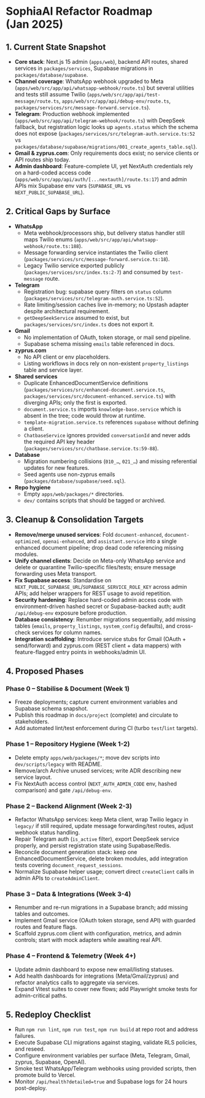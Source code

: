 # SophiaAI Refactor Roadmap (Jan 2025)

## 1. Current State Snapshot
- **Core stack**: Next.js 15 admin (`apps/web`), backend API routes, shared services in `packages/services`, Supabase migrations in `packages/database/supabase`.
- **Channel coverage**: WhatsApp webhook upgraded to Meta (`apps/web/src/app/api/whatsapp-webhook/route.ts`) but several utilities and tests still assume Twilio (`apps/web/src/app/api/test-message/route.ts`, `apps/web/src/app/api/debug-env/route.ts`, `packages/services/src/message-forward.service.ts`).
- **Telegram**: Production webhook implemented (`apps/web/src/app/api/telegram-webhook/route.ts`) with DeepSeek fallback, but registration logic looks up `agents.status` which the schema does not expose (`packages/services/src/telegram-auth.service.ts:52` vs `packages/database/supabase/migrations/001_create_agents_table.sql`).
- **Gmail & zyprus.com**: Only requirements docs exist; no service clients or API routes ship today.
- **Admin dashboard**: Feature-complete UI, yet NextAuth credentials rely on a hard-coded access code (`apps/web/src/app/api/auth/[...nextauth]/route.ts:17`) and admin APIs mix Supabase env vars (`SUPABASE_URL` vs `NEXT_PUBLIC_SUPABASE_URL`).

## 2. Critical Gaps by Surface
- **WhatsApp**
  - Meta webhook/processors ship, but delivery status handler still maps Twilio enums (`apps/web/src/app/api/whatsapp-webhook/route.ts:188`).
  - Message forwarding service instantiates the Twilio client (`packages/services/src/message-forward.service.ts:18`).
  - Legacy Twilio service exported publicly (`packages/services/src/index.ts:2-7`) and consumed by `test-message` route.
- **Telegram**
  - Registration bug: supabase query filters on `status` column (`packages/services/src/telegram-auth.service.ts:52`).
  - Rate limiting/session caches live in-memory; no Upstash adapter despite architectural requirement.
  - `getDeepSeekService` assumed to exist, but `packages/services/src/index.ts` does not export it.
- **Gmail**
  - No implementation of OAuth, token storage, or mail send pipeline.
  - Supabase schema missing `emails` table referenced in docs.
- **zyprus.com**
  - No API client or env placeholders.
  - Listing workflows in docs rely on non-existent `property_listings` table and service layer.
- **Shared services**
  - Duplicate EnhancedDocumentService definitions (`packages/services/src/enhanced-document.service.ts`, `packages/services/src/document-enhanced.service.ts`) with diverging APIs; only the first is exported.
  - `document.service.ts` imports `knowledge-base.service` which is absent in the tree; code would throw at runtime.
  - `template-migration.service.ts` references `supabase` without defining a client.
  - `ChatbaseService` ignores provided `conversationId` and never adds the required API key header (`packages/services/src/chatbase.service.ts:59-88`).
- **Database**
  - Migration numbering collisions (`010_…`, `021_…`) and missing referential updates for new features.
  - Seed agents use non-zyprus emails (`packages/database/supabase/seed.sql`).
- **Repo hygiene**
  - Empty `apps/web/packages/*` directories.
  - `dev/` contains scripts that should be tagged or archived.

## 3. Cleanup & Consolidation Targets
- **Remove/merge unused services**: Fold `document-enhanced`, `document-optimized`, `openai-enhanced`, and `assistant.service` into a single enhanced document pipeline; drop dead code referencing missing modules.
- **Unify channel clients**: Decide on Meta-only WhatsApp service and delete or quarantine Twilio-specific files/tests; ensure message forwarding uses Meta transport.
- **Fix Supabase access**: Standardise on `NEXT_PUBLIC_SUPABASE_URL`/`SUPABASE_SERVICE_ROLE_KEY` across admin APIs; add helper wrappers for REST usage to avoid repetition.
- **Security hardening**: Replace hard-coded admin access code with environment-driven hashed secret or Supabase-backed auth; audit `/api/debug-env` exposure before production.
- **Database consistency**: Renumber migrations sequentially, add missing tables (`emails`, `property_listings`, `system_config` defaults), and cross-check services for column names.
- **Integration scaffolding**: Introduce service stubs for Gmail (OAuth + send/forward) and zyprus.com (REST client + data mappers) with feature-flagged entry points in webhooks/admin UI.

## 4. Proposed Phases
### Phase 0 – Stabilise & Document (Week 1)
- Freeze deployments; capture current environment variables and Supabase schema snapshot.
- Publish this roadmap in `docs/project` (complete) and circulate to stakeholders.
- Add automated lint/test enforcement during CI (turbo `test`/`lint` targets).

### Phase 1 – Repository Hygiene (Week 1-2)
- Delete empty `apps/web/packages/*`; move dev scripts into `dev/scripts/legacy` with README.
- Remove/arch Archive unused services; write ADR describing new service layout.
- Fix NextAuth access control (`NEXT_AUTH_ADMIN_CODE` env, hashed comparison) and gate `/api/debug-env`.

### Phase 2 – Backend Alignment (Week 2-3)
- Refactor WhatsApp services: keep Meta client, wrap Twilio legacy in `legacy/` if still required, update message forwarding/test routes, adjust webhook status handling.
- Repair Telegram auth (`is_active` filter), export DeepSeek service properly, and persist registration state using Supabase/Redis.
- Reconcile document generation stack: keep one EnhancedDocumentService, delete broken modules, add integration tests covering `document_request_sessions`.
- Normalize Supabase helper usage; convert direct `createClient` calls in admin APIs to `createAdminClient`.

### Phase 3 – Data & Integrations (Week 3-4)
- Renumber and re-run migrations in a Supabase branch; add missing tables and outcomes.
- Implement Gmail service (OAuth token storage, send API) with guarded routes and feature flags.
- Scaffold zyprus.com client with configuration, metrics, and admin controls; start with mock adapters while awaiting real API.

### Phase 4 – Frontend & Telemetry (Week 4+)
- Update admin dashboard to expose new email/listing statuses.
- Add health dashboards for integrations (Meta/Gmail/zyprus) and refactor analytics calls to aggregate via services.
- Expand Vitest suites to cover new flows; add Playwright smoke tests for admin-critical paths.

## 5. Redeploy Checklist
- Run `npm run lint`, `npm run test`, `npm run build` at repo root and address failures.
- Execute Supabase CLI migrations against staging, validate RLS policies, and reseed.
- Configure environment variables per surface (Meta, Telegram, Gmail, zyprus, Supabase, OpenAI).
- Smoke test WhatsApp/Telegram webhooks using provided scripts, then promote build to Vercel.
- Monitor `/api/health?detailed=true` and Supabase logs for 24 hours post-deploy.
